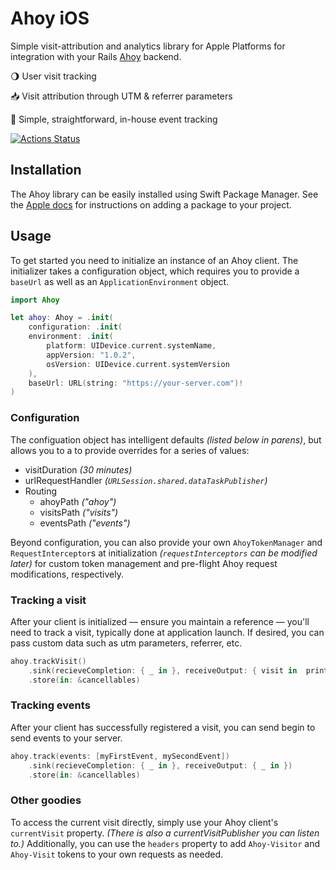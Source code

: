 # Ahoy iOS

Simple visit-attribution and analytics library for Apple Platforms for integration with your Rails [Ahoy](http://github.com/ankane/ahoy) backend.

🌖 User visit tracking

📥 Visit attribution through UTM & referrer parameters

📆 Simple, straightforward, in-house event tracking

[![Actions Status](https://github.com/namolnad/ahoy-ios/workflows/tests/badge.svg)](https://github.com/namolnad/ahoy-ios/actions)

## Installation

The Ahoy library can be easily installed using Swift Package Manager. See the [Apple docs](https://developer.apple.com/documentation/xcode/adding_package_dependencies_to_your_app) for instructions on adding a package to your project.

## Usage

To get started you need to initialize an instance of an Ahoy client. The initializer takes a configuration object, which requires you to provide a `baseUrl` as well as an `ApplicationEnvironment` object.
``` swift
import Ahoy

let ahoy: Ahoy = .init(
    configuration: .init(
    environment: .init(
        platform: UIDevice.current.systemName,
        appVersion: "1.0.2",
        osVersion: UIDevice.current.systemVersion
    ),
    baseUrl: URL(string: "https://your-server.com")!
)
```
### Configuration
The configuation object has intelligent defaults _(listed below in parens)_, but allows you to a to provide overrides for a series of values:
- visitDuration _(30 minutes)_
- urlRequestHandler _(`URLSession.shared.dataTaskPublisher`)_
- Routing
    - ahoyPath _("ahoy")_
    - visitsPath _("visits")_
    - eventsPath _("events")_

Beyond configuration, you can also provide your own `AhoyTokenManager` and `RequestInterceptor`s at initialization _(`requestInterceptors` can be modified later)_ for custom token management and pre-flight Ahoy request modifications, respectively.

### Tracking a visit
After your client is initialized — ensure you maintain a reference — you'll need to track a visit, typically done at application launch. If desired, you can pass custom data such as utm parameters, referrer, etc.

``` swift
ahoy.trackVisit()
    .sink(recieveCompletion: { _ in }, receiveOutput: { visit in  print(visit) })
    .store(in: &cancellables)
```

### Tracking events
After your client has successfully registered a visit, you can send begin to send events to your server.
``` swift
ahoy.track(events: [myFirstEvent, mySecondEvent])
    .sink(recieveCompletion: { _ in }, receiveOutput: { _ in })
    .store(in: &cancellables)
```

### Other goodies
To access the current visit directly, simply use your Ahoy client's `currentVisit` property. _(There is also a currentVisitPublisher you can listen to.)_ Additionally, you can use the `headers` property to add `Ahoy-Visitor` and `Ahoy-Visit` tokens to your own requests as needed.
